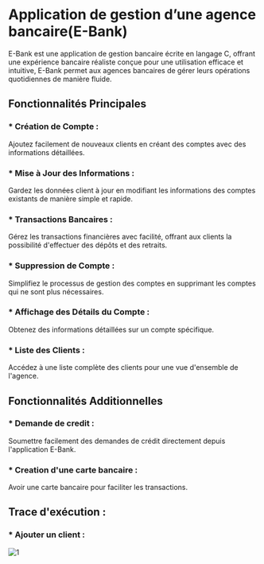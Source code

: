# Application de gestion d’une agence bancaire(E-Bank)

E-Bank est une application de gestion bancaire écrite en langage C, offrant une expérience bancaire réaliste conçue pour une utilisation efficace et intuitive, E-Bank permet aux agences bancaires de gérer leurs opérations quotidiennes de manière fluide.

## Fonctionnalités Principales
### * Création de Compte :
Ajoutez facilement de nouveaux clients en créant des comptes avec des informations détaillées.

### * Mise à Jour des Informations : 
Gardez les données client à jour en modifiant les informations des comptes existants de manière simple et rapide.

### * Transactions Bancaires : 
Gérez les transactions financières avec facilité, offrant aux clients la possibilité d'effectuer des dépôts et des retraits.

### * Suppression de Compte : 
Simplifiez le processus de gestion des comptes en supprimant les comptes qui ne sont plus nécessaires.

### * Affichage des Détails du Compte :
Obtenez des informations détaillées sur un compte spécifique.

### * Liste des Clients :
Accédez à une liste complète des clients pour une vue d'ensemble de l'agence.


## Fonctionnalités Additionnelles 
### * Demande de credit : 
Soumettre facilement des demandes de crédit directement depuis l'application E-Bank.

### * Creation d'une carte bancaire :
Avoir une carte bancaire pour faciliter les transactions.


## Trace d'exécution : 
### * Ajouter un client : 
![1](https://github.com/yasminech17/chamkhiyasmine17/assets/154800060/f48467c7-2548-4ff4-991c-1d9fb1088af4)














